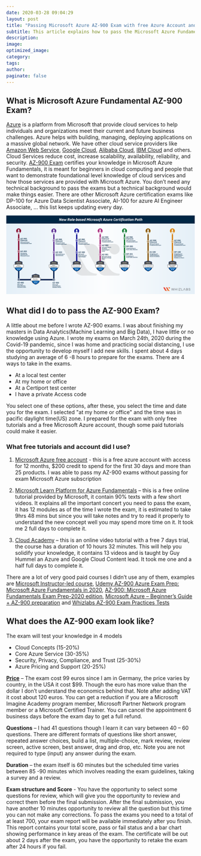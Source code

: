 ```yaml
---
date: 2020-03-28 09:04:29
layout: post
title: "Passing Microsoft Azure AZ-900 Exam with free Azure Account and Tutorials"
subtitle: This article explains how to pass the Microsoft Azure Fundamentals Certification AZ-900 Exam without paying for tutorials and Microsoft Azure Account.
description: 
image:
optimized_image:
category: 
tags:
author:
paginate: false
---
```


## What is Microsoft Azure Fundamental AZ-900 Exam?

[Azure](https://docs.microsoft.com/en-us/learn/modules/welcome-to-azure/2-what-is-azure) is a platform from Microsoft that provide cloud services to help individuals and organizations meet their current and future business challenges. Azure helps with building, managing, deploying applications on a massive global network. We have other cloud service providers like [Amazon Web Service](https://aws.amazon.com/), [Google Cloud](https://aws.amazon.com/), [Alibaba Cloud](https://eu.alibabacloud.com/), [IBM Cloud](https://www.ibm.com/cloud) and others. Cloud Services reduce cost, increase scalability, availability, reliability, and security.
[AZ-900 Exam](https://docs.microsoft.com/en-us/learn/certifications/exams/az-900) certifies your knowledge in Microsoft Azure Fundamentals, it is meant for beginners in cloud computing and people that want to demonstrate foundational level knowledge of cloud services and how those services are provided with Microsoft Azure. You don’t need any technical background to pass the exams but a technical background would make things easier. There are other Microsoft Azure certification exams like DP-100 for Azure Data Scientist Associate, AI-100 for azure AI Engineer Associate, … this list keeps updating every day.

![placeholder](\assets\img\uploads\azure-certifications-path.png)

## What did I do to pass the AZ-900 Exam?

A little about me before I wrote AZ-900 exams. I was about finishing my masters in Data Analytics(Machine Learning and Big Data), I have little or no knowledge using Azure. I wrote my exams on March 24th, 2020 during the Covid-19 pandemic, since I was home and practicing social distancing, I use the opportunity to develop myself I add new skills.
I spent about 4 days studying an average of 6 -8 hours to prepare for the exams. There are 4 ways to take in the exams.
* At a local test center
* At my home or office
* At a Certiport test center
* I have a private Access code

You select one of these options, after these, you select the time and date you for the exam. I selected "at my home or office" and the time was in pacific daylight time(US) zone. I prepared for the exam with only free tutorials and a free Microsoft Azure account, though some paid tutorials could make it easier. 
 
### What free tutorials and account did I use?


1. [Microsoft Azure free account](https://azure.microsoft.com/free.) - this is a free azure account with access for 12 months, $200 credit to spend for the first 30 days and more than 25 products. I was able to pass my AZ-900 exams without passing for exam Microsoft Azure subscription

2. [Microsoft Learn Platform for Azure Fundamentals](https://docs.microsoft.com/en-us/learn/paths/azure-fundamentals/) – this is a free online tutorial provided by Microsoft, it contain 90% texts with a few short videos. It explains all the important concert you need to pass the exam, it has 12 modules as of the time I wrote the exam, it is estimated to take 9hrs 48 mins but since you will take notes and try to read it properly to understand the new concept well you may spend more time on it. It took me 2 full days to complete it.  
 
3. [Cloud Academy](https://cloudacademy.com/learning-paths/az-900-exam-preparation-microsoft-azure-fundamentals-524/) – this is an online video tutorial with a free 7 days trial, the course has a duration of 10 hours 32 minutes. This will help you solidify your knowledge, it contains 13 videos and is taught by Guy Hummel an Azure and Google Cloud Content lead. It took me one and a half full days to complete it. 
 
There are a lot of very good paid courses I didn’t use any of them, examples are [Microsoft Instructor-led course](https://docs.microsoft.com/en-us/learn/certifications/courses/az-900t01), [Udemy AZ-900 Azure Exam Prep: Microsoft Azure Fundamentals in 2020](https://www.udemy.com/course/az-900-azure-exam-prep-understanding-cloud-concepts/), [AZ-900: Microsoft Azure Fundamentals Exam Prep-2020 edition](https://www.udemy.com/course/az900-azure/), [Microsoft Azure – Beginner’s Guide + AZ-900 preparation](https://www.udemy.com/course/microsoft-azure-beginners-guide/) and
 [Whizlabs AZ-900 Exam Practices Tests](https://www.whizlabs.com/login/)
 
 
## What does the AZ-900 exam look like?
The exam will test your knowledge in 4 models
* Cloud Concepts (15-20%)
* Core Azure Service (30-35%)
* Security, Privacy, Compliance, and Trust (25-30%)
* Azure Pricing and Support (20-25%)

[**Price**](https://docs.microsoft.com/en-us/learn/certifications/exams/az-900) – The exam cost 99 euros since I am in Germany, the price varies by country, in the USA it cost $99. Though the euro has more value than the dollar I don’t understand the economics behind that. Note after adding VAT it cost about 120 euros. You can get a reduction if you are a Microsoft Imagine Academy program member, Microsoft Partner Network program member or a Microsoft Certified Trainer. You can cancel the appointment 6 business days before the exam day to get a full refund.

**Questions** – I had 41 questions though I learn it can vary between 40 – 60 questions. There are different formats of questions like short answer, repeated answer choices, build a list, multiple-choice, mark review, review screen, active screen, best answer, drag and drop, etc. Note you are not required to type (input) any answer during the exam.

**Duration** – the exam itself is 60 minutes but the scheduled time varies between 85 -90 minutes which involves reading the exam guidelines, taking a survey and a review.

**Exam structure and Score** - You have the opportunity to select some questions for review, which will give you the opportunity to review and correct them before the final submission. After the final submission, you have another 10 minutes opportunity to review all the question but this time you can not make any corrections. To pass the exams you need to a total of at least 700, your exam report will be available immediately after you finish. This report contains your total score, pass or fail status and a bar chart showing performance in key areas of the exam. The certificate will be out about 2 days after the exam, you have the opportunity to retake the exam after 24 hours if you fail.

